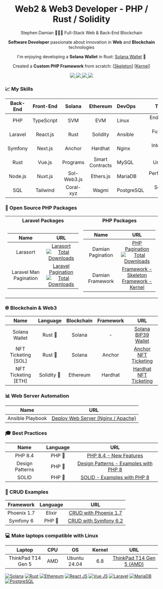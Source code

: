 <h1 align="center">
    Web2 & Web3 Developer - PHP / Rust / Solidity
</h1>

<p align="center">
    Stephen Damian 👨🏻‍💻 Full-Stack Web & Back-End Blockchain
</p>

<p align="center">
    <strong>Software Developer</strong> passionate about innovation in <strong>Web</strong> and <strong>Blockchain</strong> technologies
</p>
<p align="center">
    I'm enjoying developing a <strong>Solana Wallet</strong> in Rust: <a href="https://github.com/s-damian/rust-solana-wallet">Solana Wallet</a> 🦀
</p>
<p align="center">
    Created a <strong>Custom PHP Framework</strong> from scratch: [<a href="https://github.com/s-damian/damian-php">Skeleton</a>] [<a href="https://github.com/s-damian/damian-php-fw">Kernel</a>]
</p>

<p align="center">
<a href="https://www.damian-freelance.com/">
    <img src="https://img.shields.io/badge/My%20Website-en-green">
</a>
<a href="https://www.damian-freelance.fr/">
    <img src="https://img.shields.io/badge/My%20Website-fr-green">
</a>
<a href="https://www.linkedin.com/in/stephen-damian/">
    <img src="https://img.shields.io/badge/-Linkedin-blue?style=flat-square&logo=linkedin">
</a>
<a href="https://github.com/s-damian">
    <img src="https://img.shields.io/badge/-Github-black?style=flat-square&logo=github">
</a>
</p>

### 📈 My Skills

| Back-End| Front-End  | Solana      | Ethereum        | DevOps     | Testing           |
|:-------:|:----------:|:-----------:|:---------------:|:-----------|:-----------------:|
| PHP     | TypeScript | SVM         | EVM             | Linux      | End-to-End tests  |
| Laravel | React.js   | Rust        | Solidity        | Ansible    | Functional tests  |
| Symfony | Next.js    | Anchor      | Hardhat         | Nginx      | Integration tests |
| Rust    | Vue.js     | Programs    | Smart Contracts | MySQL      | Unit tests        |
| Node.js | Nuxt.js    | Sol-Web3.js | Ethers.js       | MariaDB    | Performance tests |
| SQL     | Tailwind   | Coral-xyz   | Wagmi           | PostgreSQL | Security tests    |

### 🐘 Open Source PHP Packages

<table>

<tr><th>Laravel Packages</th><th>PHP Packages</th></tr>

<tr>

<td>

| Name | URL |
|:---:|:---:|
| Larasort | [Larasort](https://github.com/s-damian/larasort)<br>[![Total Downloads](https://poser.pugx.org/s-damian/larasort/downloads)](https://packagist.org/packages/s-damian/larasort) |
| Laravel Man Pagination | [Laravel Pagination](https://github.com/s-damian/laravel-man-pagination)<br>[![Total Downloads](https://poser.pugx.org/s-damian/laravel-man-pagination/downloads)](https://packagist.org/packages/s-damian/laravel-man-pagination) |

</td>

<td>

| Name | URL |
|:---:|:---:|
| Damian Pagination | [PHP Pagination](https://github.com/s-damian/damian-pagination-php)<br>[![Total Downloads](https://poser.pugx.org/s-damian/damian-pagination-php/downloads)](https://packagist.org/packages/s-damian/damian-pagination-php) |
| Damian Framework | [Framework - Skeleton](https://github.com/s-damian/damian-php)<br>[Framework - Kernel](https://github.com/s-damian/damian-php-fw) |

</td>

</tr>

</table>

### 🌐 Blockchain & Web3

| Name | Language | Blockchain | Framework | URL |
|:---:|:---:|:---:|:---:|:---:|
| Solana Wallet | Rust 🦀 | Solana | - | [Solana BIP39 Wallet](https://github.com/s-damian/rust-solana-wallet) |
| NFT Ticketing [SOL] | Rust 🦀 | Solana | Anchor | [Anchor NFT Ticketing](https://github.com/s-damian/anchor-nft-ticketing) |
| NFT Ticketing [ETH] | Solidity 💎 | Ethereum | Hardhat | [Hardhat NFT Ticketing](https://github.com/s-damian/hardhat-nft-ticketing) |

### 📊 Web Server Automation

| Name | URL |
|:---:|:---:|
| Ansible Playbook | [Deploy Web Server (Nginx / Apache)](https://github.com/s-damian/ansible-web-server-debian) |

### 🎓 Best Practices

| Name | Language | URL |
|:---:|:---:|:---:|
| PHP 8.4 | PHP 🐘 | [PHP 8.4 - New Features](https://github.com/s-damian/php-8-4-new-features) |
| Design Patterns | PHP 🐘 | [Design Patterns - Examples with PHP 8](https://github.com/s-damian/design-patterns-php) |
| SOLID | PHP 🐘 | [SOLID - Examples with PHP 8](https://github.com/s-damian/solid-php) |

### 📖 CRUD Examples

| Framework   | Language | URL |
|:-----------:|:--------:|:---:|
| Phoenix 1.7 | Elixir   | [CRUD with Phoenix 1.7](https://github.com/s-damian/phoenix-crud-example) |
| Symfony 6   | PHP 🐘   | [CRUD with Symfony 6.2](https://github.com/s-damian/symfony-crud-example) |

### 💻 Make laptops compatible with Linux

| Laptop | CPU | OS | Kernel | URL |
|:---:|:---:|:---:|:---:|:---:|
| ThinkPad T14 Gen 5 | AMD | Ubuntu 24.04 | 6.8 | [ThinkPad T14 Gen 5 (AMD)](https://github.com/s-damian/thinkpad-t14-gen-5-amd-linux) |

[![Solana](https://raw.githubusercontent.com/s-damian/medias/main/technos/solana.webp)](https://github.com/s-damian)
[![Rust](https://raw.githubusercontent.com/s-damian/medias/main/technos/rust.webp)](https://github.com/s-damian)
[![Ethereum](https://raw.githubusercontent.com/s-damian/medias/main/technos/ethereum.webp)](https://github.com/s-damian)
[![React JS](https://raw.githubusercontent.com/s-damian/medias/main/technos/react-js.webp)](https://github.com/s-damian)
[![Vue JS](https://raw.githubusercontent.com/s-damian/medias/main/technos/vue-js.webp)](https://github.com/s-damian)
[![Laravel](https://raw.githubusercontent.com/s-damian/medias/main/technos/laravel.webp)](https://github.com/s-damian)
[![MariaDB](https://raw.githubusercontent.com/s-damian/medias/main/technos/mariadb.webp)](https://github.com/s-damian)
[![PostgreSQL](https://raw.githubusercontent.com/s-damian/medias/main/technos/postgresql.webp)](https://github.com/s-damian)
